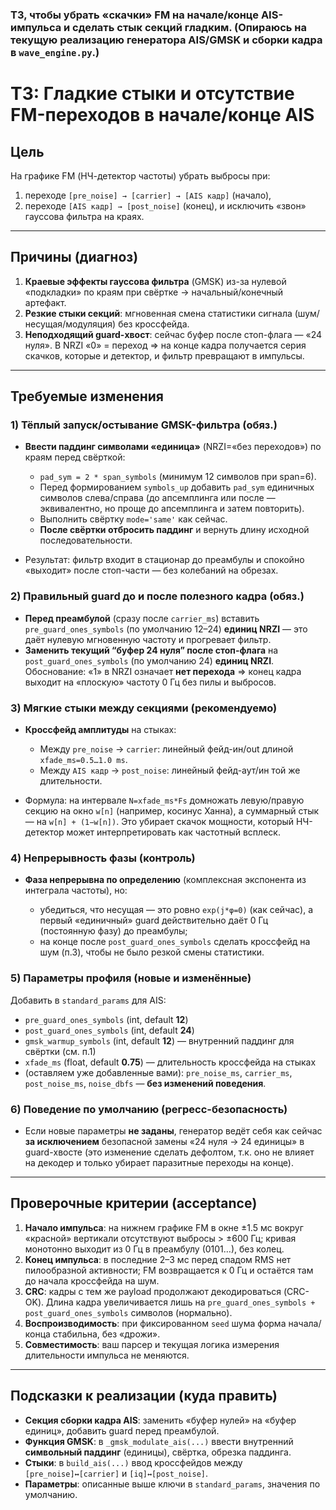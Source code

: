 ### ТЗ, чтобы убрать «скачки» FM на начале/конце AIS-импульса и сделать стык секций гладким. (Опираюсь на текущую реализацию генератора AIS/GMSK и сборки кадра в `wave_engine.py`.) 

# ТЗ: Гладкие стыки и отсутствие FM-переходов в начале/конце AIS

## Цель

На графике FM (НЧ-детектор частоты) убрать выбросы при:

1. переходе `[pre_noise] → [carrier] → [AIS кадр]` (начало),
2. переходе `[AIS кадр] → [post_noise]` (конец),
   и исключить «звон» гауссова фильтра на краях.

---

## Причины (диагноз)

1. **Краевые эффекты гауссова фильтра** (GMSK) из-за нулевой «подкладки» по краям при свёртке → начальный/конечный артефакт.
2. **Резкие стыки секций**: мгновенная смена статистики сигнала (шум/несущая/модуляция) без кроссфейда.
3. **Неподходящий guard-хвост**: сейчас буфер после стоп-флага — «24 нуля». В NRZI «0» = переход ⇒ на конце кадра получается серия скачков, которые и детектор, и фильтр превращают в импульсы.

---

## Требуемые изменения

### 1) Тёплый запуск/остывание GMSK-фильтра (обяз.)

* **Ввести паддинг символами «единица»** (NRZI=«без переходов») по краям перед свёрткой:

  * `pad_sym = 2 * span_symbols` (минимум 12 символов при span=6).
  * Перед формированием `symbols_up` добавить `pad_sym` единичных символов слева/справа (до апсемплинга или после — эквивалентно, но проще до апсемплинга и затем повторить).
  * Выполнить свёртку `mode='same'` как сейчас.
  * **После свёртки отбросить паддинг** и вернуть длину исходной последовательности.
* Результат: фильтр входит в стационар до преамбулы и спокойно «выходит» после стоп-части — без колебаний на обрезах.

### 2) Правильный guard до и после полезного кадра (обяз.)

* **Перед преамбулой** (сразу после `carrier_ms`) вставить `pre_guard_ones_symbols` (по умолчанию 12–24) **единиц NRZI** — это даёт нулевую мгновенную частоту и прогревает фильтр.
* **Заменить текущий “буфер 24 нуля” после стоп-флага** на `post_guard_ones_symbols` (по умолчанию 24) **единиц NRZI**.
  Обоснование: «1» в NRZI означает **нет перехода** ⇒ конец кадра выходит на «плоскую» частоту 0 Гц без пилы и выбросов.

### 3) Мягкие стыки между секциями (рекомендуемо)

* **Кроссфейд амплитуды** на стыках:

  * Между `pre_noise` → `carrier`: линейный фейд-ин/out длиной `xfade_ms=0.5…1.0 ms`.
  * Между `AIS кадр` → `post_noise`: линейный фейд-аут/ин той же длительности.
* Формула: на интервале `N=xfade_ms*Fs` домножать левую/правую секцию на окно `w[n]` (например, косинус Ханна), а суммарный стык — на `w[n] + (1−w[n])`.
  Это убирает скачок мощности, который НЧ-детектор может интерпретировать как частотный всплеск.

### 4) Непрерывность фазы (контроль)

* **Фаза непрерывна по определению** (комплексная экспонента из интеграла частоты), но:

  * убедиться, что несущая — это ровно `exp(j*φ=0)` (как сейчас), а первый «единичный» guard действительно даёт 0 Гц (постоянную фазу) до преамбулы;
  * на конце после `post_guard_ones_symbols` сделать кроссфейд на шум (п.3), чтобы не было резкой смены статистики.

### 5) Параметры профиля (новые и изменённые)

Добавить в `standard_params` для AIS:

* `pre_guard_ones_symbols` (int, default **12**)
* `post_guard_ones_symbols` (int, default **24**)
* `gmsk_warmup_symbols` (int, default **12**) — внутренний паддинг для свёртки (см. п.1)
* `xfade_ms` (float, default **0.75**) — длительность кроссфейда на стыках
* (оставляем уже добавленные вами):
  `pre_noise_ms`, `carrier_ms`, `post_noise_ms`, `noise_dbfs` — **без изменений поведения**.

### 6) Поведение по умолчанию (регресс-безопасность)

* Если новые параметры **не заданы**, генератор ведёт себя как сейчас **за исключением** безопасной замены «24 нуля → 24 единицы» в guard-хвосте (это изменение сделать дефолтом, т.к. оно не влияет на декодер и только убирает паразитные переходы на конце).

---

## Проверочные критерии (acceptance)

1. **Начало импульса**: на нижнем графике FM в окне ±1.5 мс вокруг «красной» вертикали отсутствуют выбросы > ±600 Гц; кривая монотонно выходит из 0 Гц в преамбулу (0101…), без колец.
2. **Конец импульса**: в последние 2–3 мс перед спадом RMS нет пилообразной активности; FM возвращается к 0 Гц и остаётся там до начала кроссфейда на шум.
3. **CRC**: кадры с тем же payload продолжают декодироваться (CRC-OK). Длина кадра увеличивается лишь на `pre_guard_ones_symbols + post_guard_ones_symbols` символов (нормально).
4. **Воспроизводимость**: при фиксированном `seed` шума форма начала/конца стабильна, без «дрожи».
5. **Совместимость**: ваш парсер и текущая логика измерения длительности импульса не меняются.

---

## Подсказки к реализации (куда править)

* **Секция сборки кадра AIS**: заменить «буфер нулей» на «буфер единиц», добавить guard перед преамбулой.
* **Функция GMSK**: в `_gmsk_modulate_ais(...)` ввести внутренний **символьный паддинг** (единицы), свёртка, обрезка паддинга.
* **Стыки**: в `build_ais(...)` ввод кроссфейдов между `[pre_noise]↔[carrier]` и `[iq]↔[post_noise]`.
* **Параметры**: описанные выше ключи в `standard_params`, значения по умолчанию.


